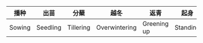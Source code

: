 
| 播种 | 出苗 | 分蘖 | 越冬 | 返青 | 起身 | 拔节 | 孕穗 | 抽穗 | 开花 | 成熟 | 收获 |
|---|---|---|---|---|---|---|---|---|---|---|---|
| Sowing | Seedling | Tillering | Overwintering | Greening up | Standing | Stem Elongation/Jointing | Booting | Heading | Flowering | Ripening | Harvest |